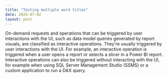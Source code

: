 ```yaml
---
title: "Testing multiple word titles"
date: 2025-07-02
layout: post
---
```


On-demand requests and operations that can be triggered by user interactions with the UI, such as data model queries generated by report visuals, are classified as interactive operations. They're usually triggered by user interactions with the UI. For example, an interactive operation is triggered when a user opens a report or selects a slicer in a Power BI report. Interactive operations can also be triggered without interacting with the UI, for example when using SQL Server Management Studio (SSMS) or a custom application to run a DAX query.
